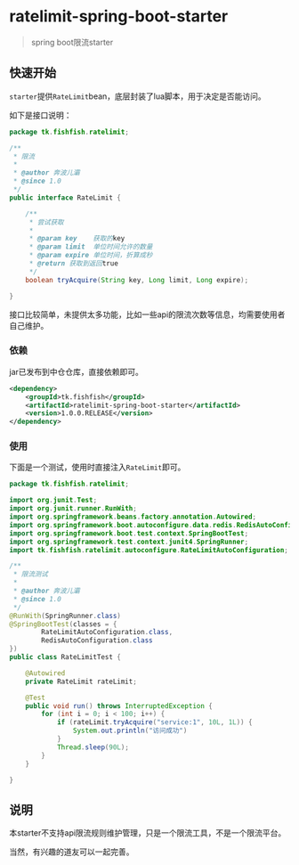 # ratelimit-spring-boot-starter

> spring boot限流starter

## 快速开始

`starter`提供`RateLimit`bean，底层封装了lua脚本，用于决定是否能访问。

如下是接口说明：

```java
package tk.fishfish.ratelimit;

/**
 * 限流
 *
 * @author 奔波儿灞
 * @since 1.0
 */
public interface RateLimit {

    /**
     * 尝试获取
     *
     * @param key    获取的key
     * @param limit  单位时间允许的数量
     * @param expire 单位时间，折算成秒
     * @return 获取到返回true
     */
    boolean tryAcquire(String key, Long limit, Long expire);

}
```

接口比较简单，未提供太多功能，比如一些api的限流次数等信息，均需要使用者自己维护。

### 依赖

jar已发布到中仓仓库，直接依赖即可。

```xml
<dependency>
    <groupId>tk.fishfish</groupId>
    <artifactId>ratelimit-spring-boot-starter</artifactId>
    <version>1.0.0.RELEASE</version>
</dependency>
```

### 使用

下面是一个测试，使用时直接注入`RateLimit`即可。

```java
package tk.fishfish.ratelimit;

import org.junit.Test;
import org.junit.runner.RunWith;
import org.springframework.beans.factory.annotation.Autowired;
import org.springframework.boot.autoconfigure.data.redis.RedisAutoConfiguration;
import org.springframework.boot.test.context.SpringBootTest;
import org.springframework.test.context.junit4.SpringRunner;
import tk.fishfish.ratelimit.autoconfigure.RateLimitAutoConfiguration;

/**
 * 限流测试
 *
 * @author 奔波儿灞
 * @since 1.0
 */
@RunWith(SpringRunner.class)
@SpringBootTest(classes = {
        RateLimitAutoConfiguration.class,
        RedisAutoConfiguration.class
})
public class RateLimitTest {

    @Autowired
    private RateLimit rateLimit;

    @Test
    public void run() throws InterruptedException {
        for (int i = 0; i < 100; i++) {
            if (rateLimit.tryAcquire("service:1", 10L, 1L)) {
                System.out.println("访问成功")
            }
            Thread.sleep(90L);
        }
    }

}

```

## 说明

本starter不支持api限流规则维护管理，只是一个限流工具，不是一个限流平台。

当然，有兴趣的道友可以一起完善。
